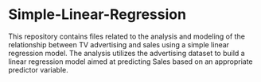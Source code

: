 # Simple-Linear-Regression
This repository contains files related to the analysis and modeling of the relationship between TV advertising and sales using a simple linear regression model. The analysis utilizes the advertising dataset to build a linear regression model aimed at predicting Sales based on an appropriate predictor variable.
